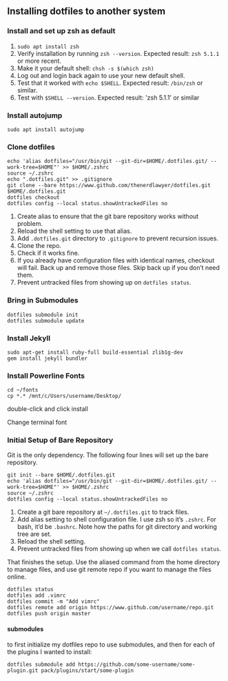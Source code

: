 ## Installing dotfiles to another system

### Install and set up zsh as default

1. `sudo apt install zsh` 
2. Verify installation by running `zsh --version`. Expected result: `zsh 5.1.1` or more recent.
3. Make it your default shell: `chsh -s $(which zsh)`
4. Log out and login back again to use your new default shell.
5. Test that it worked with `echo $SHELL`. Expected result: `/bin/zsh` or similar.
6. Test with `$SHELL --version`. Expected result: 'zsh 5.1.1' or similar

### Install autojump

	sudo apt install autojump

### Clone dotfiles

    echo 'alias dotfiles="/usr/bin/git --git-dir=$HOME/.dotfiles.git/ --work-tree=$HOME"' >> $HOME/.zshrc
    source ~/.zshrc
    echo ".dotfiles.git" >> .gitignore
    git clone --bare https://www.github.com/thenerdlawyer/dotfiles.git $HOME/.dotfiles.git
    dotfiles checkout
    dotfiles config --local status.showUntrackedFiles no

1.  Create alias to ensure that the git bare repository works without problem.
2.  Reload the shell setting to use that alias.
3.  Add `.dotfiles.git` directory to `.gitignore` to prevent recursion issues.
4.  Clone the repo.
5.  Check if it works fine.
6.  If you already have configuration files with identical names, checkout will fail. Back up and remove those files. Skip back up if you don’t need them.
7.  Prevent untracked files from showing up on `dotfiles status`.

### Bring in Submodules
    
    dotfiles submodule init
	dotfiles submodule update

### Install Jekyll

	sudo apt-get install ruby-full build-essential zlib1g-dev
	gem install jekyll bundler

### Install Powerline Fonts

	cd ~/fonts
	cp *.* /mnt/c/Users/username/Desktop/

double-click and click install

Change terminal font

### Initial Setup of Bare Repository

Git is the only dependency. The following four lines will set up the bare repository.

    git init --bare $HOME/.dotfiles.git
    echo 'alias dotfiles="/usr/bin/git --git-dir=$HOME/.dotfiles.git/ --work-tree=$HOME"' >> $HOME/.zshrc
    source ~/.zshrc
    dotfiles config --local status.showUntrackedFiles no

1.  Create a git bare repository at `~/.dotfiles.git` to track files.
2.  Add alias setting to shell configuration file. I use zsh so it’s `.zshrc`. For bash, it’d be `.bashrc`. Note how the paths for git directory and working tree are set.
3.  Reload the shell setting.
4.  Prevent untracked files from showing up when we call `dotfiles status`.

That finishes the setup. Use the aliased command from the home directory to manage files, and use git remote repo if you want to manage the files online.

    dotfiles status
    dotfiles add .vimrc
    dotfiles commit -m "Add vimrc"
    dotfiles remote add origin https://www.github.com/username/repo.git
    dotfiles push origin master

#### submodules

to first initialize my dotfiles repo to use submodules, and then for each of the plugins I wanted to install:

    dotfiles submodule add https://github.com/some-username/some-plugin.git pack/plugins/start/some-plugin
